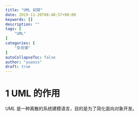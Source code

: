 ```yaml
---
title: "UML 初探"
date: 2019-11-26T08:48:57+08:00
keywords: []
description: ""
tags: [
    "UML"
]
categories: [
    "杂货铺"
]
autoCollapseToc: false
author: "yuanzx"
draft: true
---
```


# 1 UML 的作用

UML 是一种离散的系统建模语言，目的是为了简化面向对象开发。